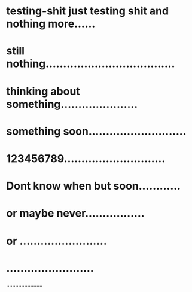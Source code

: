 # testing-shit just testing shit and  nothing more......
# still nothing.....................................
# thinking about something......................
# something soon............................
# 123456789.............................
# Dont know when but soon............
# or maybe never.................
# or .........................
# .........................
........................
